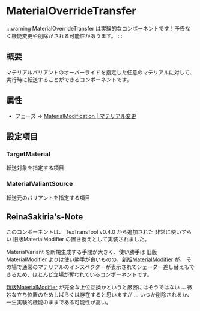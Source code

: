 # MaterialOverrideTransfer

:::warning
MaterialOverrideTransfer は実験的なコンポーネントです！予告なく機能変更や削除がされる可能性があります。
:::

## 概要

マテリアルバリアントのオーバーライドを指定した任意のマテリアルに対して、実行時に転送することができるコンポーネントです。

## 属性

- フェーズ -> [MaterialModification | マテリアル変更](/docs/Reference/General/ExecutionOrder.md#materialmodification--マテリアル変更)

## 設定項目

### TargetMaterial

転送対象を指定する項目

### MaterialValiantSource

転送元のバリアントを指定する項目

## ReinaSakiria's-Note

このコンポーネントは、 TexTransTool v0.4.0 から追加された 非常に使いずらい 旧版MaterialModifier の置き換えとして実装されました。

MaterialVariant を新規生成する手間が大きく、使い勝手は 旧版MaterialModifier よりは使い勝手が良いものの、[新版MaterialModifier](/docs/Reference/MaterialModifier.md) が、
その場で通常のマテリアルのインスペクターが表示されてシェーダー差し替えもできるため、ほとんど立場が奪われているコンポーネントです。

[新版MaterialModifier](/docs/Reference/MaterialModifier.md) が完全な上位互換かというと厳密にはそうではない ... 微妙な立ち位置のためしばらくは存在すると思いますが ... いつか削除されるか、一生実験的機能のままである可能性が高い。
